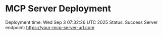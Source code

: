 # MCP Server Deployment
Deployment time: Wed Sep  3 07:32:26 UTC 2025
Status: Success
Server endpoint: https://your-mcp-server-url.com
